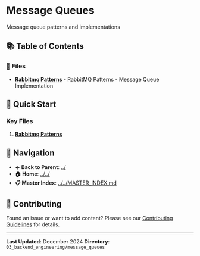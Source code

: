 # Message Queues

Message queue patterns and implementations

## 📚 Table of Contents

### 📄 Files

- **[Rabbitmq Patterns](rabbitmq_patterns.md)** - RabbitMQ Patterns - Message Queue Implementation

## 🚀 Quick Start

### Key Files
1. **[Rabbitmq Patterns](rabbitmq_patterns.md)**

## 🔗 Navigation

- **← Back to Parent**: [../](../)
- **🏠 Home**: [../../](../..)
- **📋 Master Index**: [../../MASTER_INDEX.md](../../MASTER_INDEX.md)

## 🤝 Contributing

Found an issue or want to add content? Please see our [Contributing Guidelines](../../CONTRIBUTING.md) for details.

---

**Last Updated**: December 2024
**Directory**: `03_backend_engineering/message_queues`
